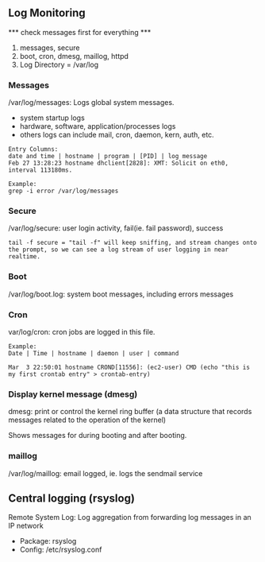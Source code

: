 ## Log Monitoring
*** check messages first for everything ***
1. messages, secure
2. boot, cron, dmesg, maillog, httpd
3. Log Directory = /var/log

### Messages 
/var/log/messages: Logs global system messages. 
-  system startup logs
-  hardware, software, application/processes logs
-  others logs can include mail, cron, daemon, kern, auth, etc.

```
Entry Columns:
date and time | hostname | program | [PID] | log message
Feb 27 13:28:23 hostname dhclient[2828]: XMT: Solicit on eth0, interval 113180ms.

Example:
grep -i error /var/log/messages
```
### Secure 
/var/log/secure: user login activity, fail(ie. fail password), success
```
tail -f secure = "tail -f" will keep sniffing, and stream changes onto the prompt, so we can see a log stream of user logging in near realtime.
```
### Boot 
/var/log/boot.log: system boot messages, including errors messages

### Cron 
var/log/cron: cron jobs are logged in this file. 
```
Example:
Date | Time | hostname | daemon | user | command

Mar  3 22:50:01 hostname CROND[11556]: (ec2-user) CMD (echo "this is my first crontab entry" > crontab-entry)
```
### Display kernel message (dmesg)
dmesg: print or control the kernel ring buffer (a data structure that records messages related to the operation of the kernel)

Shows messages for during booting and after booting.

### maillog
/var/log/maillog: email logged, ie. logs the sendmail service

## Central logging (rsyslog)
Remote System Log: Log aggregation from forwarding log messages in an IP network
- Package:  rsyslog
- Config: /etc/rsyslog.conf